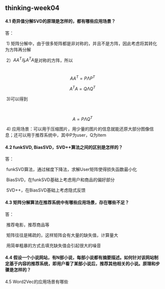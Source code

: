 ## thinking-week04

#### 4.1 奇异值分解SVD的原理是怎样的，都有哪些应用场景？

答：

​	1) 矩阵分解中，由于很多矩阵都是非对称的，并且不是方阵，因此考虑将其转化为方阵再分解

​	2）$AA^T$与$A^TA$是对称的方阵，所以

​		
$$
AA^T = P\Lambda P^T
$$

$$
A^TA = Q\Lambda Q^T
$$

​	3)可以得到

​	


$$
A = P\Lambda Q^T
$$


​	4) 应用场景：可以用于压缩图片，用少量的图片的信息就能还原大部分图像信息；还可以用于推荐系统中，其中P为user，Q为item

#### 4.2 funkSVD,  BiasSVD，SVD++算法之间的区别是怎样的？

答：

​	funkSVD算法，通过梯度下降法，求解User矩阵使得损失函数最小化

​	BiasSVD，在funkSVD基础上考虑用户和商品的偏好部分

​	SVD++，在BiasSVD基础上考虑隐式反馈

#### 4.3 矩阵分解算法在推荐系统中有哪些应用场景，存在哪些不足？

答：

​	推荐电影，推荐商品等

​	矩阵往往是稀疏的，这样矩阵会有大量的缺失值，计算量大

​	用简单粗暴的方式去填充缺失值会引起很大的噪音

#### 4.4 假设一个小说网站，有N部小说，每部小说都有摘要描述。如何针对该网站制定基于内容的推荐系统，即用户看了某部小说后，推荐其他相关的小说。原理和步骤是怎样的？



4.5 Word2Vec的应用场景有哪些

